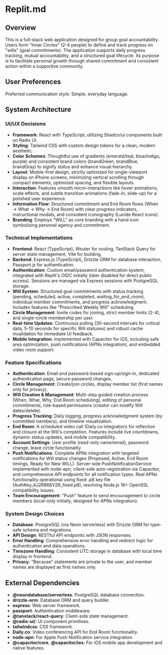 # Replit.md

## Overview

This is a full-stack web application designed for group goal accountability. Users form "Inner Circles" (2-4 people) to define and track progress on "wills" (goal commitments). The application supports daily progress tracking, mutual accountability, and a structured goal lifecycle. Its purpose is to facilitate personal growth through shared commitment and consistent action within a supportive community.

## User Preferences

Preferred communication style: Simple, everyday language.

## System Architecture

### UI/UX Decisions
- **Framework**: React with TypeScript, utilizing Shadcn/ui components built on Radix UI.
- **Styling**: Tailwind CSS with custom design tokens for a clean, modern aesthetic.
- **Color Schemes**: Thoughtful use of gradients (emerald/teal, blue/indigo, purple) and consistent brand colors (brandGreen, brandBlue, brandGray) to signify status and enhance visual hierarchy.
- **Layout**: Mobile-first design, strictly optimized for single-viewport display on iPhone screens, minimizing vertical scrolling through compact elements, optimized spacing, and flexible layouts.
- **Interaction**: Features smooth micro-interactions like hover animations, scale effects, and subtle transition animations (fade-in, slide-up) for a polished user experience.
- **Information Flow**: Structured commitment and End Room flows (When → What → Why → End Room) with clear progress indicators, instructional modals, and consistent iconography (Lucide React icons).
- **Branding**: Employs "WILL" as core branding with a hand icon symbolizing personal agency and commitment.

### Technical Implementations
- **Frontend**: React (TypeScript), Wouter for routing, TanStack Query for server state management, Vite for building.
- **Backend**: Express.js (TypeScript), Drizzle ORM for database interaction, Passport.js for authentication.
- **Authentication**: Custom email/password authentication system, integrated with Replit's OIDC initially (later disabled for direct public access). Sessions are managed via Express sessions with PostgreSQL storage.
- **Will System**: Structured goal commitments with status tracking (pending, scheduled, active, completed, waiting_for_end_room), individual member commitments, and progress acknowledgment. Includes features like "Prescribed Weekly Will" scheduling.
- **Circle Management**: Invite codes for joining, strict member limits (2-4), and single-circle membership per user.
- **Real-time Updates**: Continuous polling (30-second intervals for critical data, 5-10 seconds for specific Will statuses) and robust cache invalidation for immediate UI feedback.
- **Mobile Integration**: Implemented with Capacitor for iOS, including safe area optimization, push notifications (APNs integration), and embedded video room support.

### Feature Specifications
- **Authentication**: Email and password-based sign-up/sign-in, dedicated authentication page, secure password changes.
- **Circle Management**: Create/join circles, display member list (first names only for privacy).
- **Will Creation & Management**: Multi-step guided creation process (When, What, Why, End Room scheduling), editing of personal commitments, role-based permissions (creator can modify Will dates/delete).
- **Progress Tracking**: Daily logging, progress acknowledgment system (by committed members), and timeline visualization.
- **End Room**: A scheduled video call (Daily.co integration) for reflection and closure at the Will's completion. Features include live countdowns, dynamic status updates, and mobile compatibility.
- **Account Settings**: User profile (read-only name/email), password change, leave circle functionality.
- **Push Notifications**: Complete APNs integration with targeted notifications for Will status changes (Proposed, Active, End Room timings, Ready for New WILL). Server-side PushNotificationService implemented with node-apn, client-side auto-registration via Capacitor, and comprehensive API endpoints for all notification types. Real APNs functionality operational using fixed .p8 key file (AuthKey_4J2R866V2R_fixed.p8), resolving Node.js 18+ OpenSSL compatibility issues.
- **Team Encouragement**: "Push" feature to send encouragement to circle members (local-only initially, designed for APNs integration).

### System Design Choices
- **Database**: PostgreSQL (via Neon serverless) with Drizzle ORM for type-safe schema and migrations.
- **API Design**: RESTful API endpoints with JSON responses.
- **Error Handling**: Comprehensive error handling and redirect logic for authentication and data operations.
- **Timezone Handling**: Consistent UTC storage in database with local time display in frontend.
- **Privacy**: "Because" statements are private to the user, and member names are displayed as first names only.

## External Dependencies

- **@neondatabase/serverless**: PostgreSQL database connection.
- **drizzle-orm**: Database ORM and query builder.
- **express**: Web server framework.
- **passport**: Authentication middleware.
- **@tanstack/react-query**: Client-side state management.
- **@radix-ui/**: UI component primitives.
- **tailwindcss**: CSS framework.
- **Daily.co**: Video conferencing API for End Room functionality.
- **node-apn**: For Apple Push Notification service integration.
- **@capacitor/core**, **@capacitor/ios**: For iOS mobile app development and native features.
```